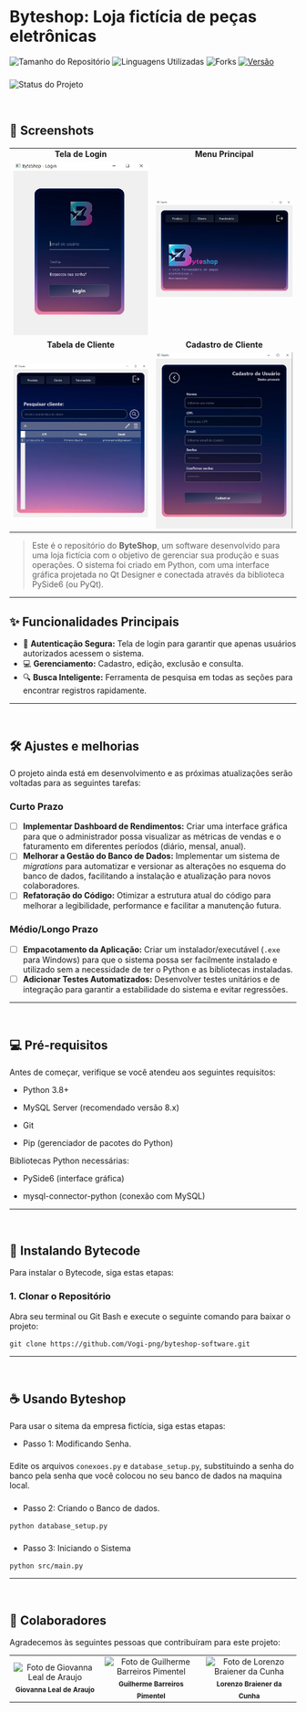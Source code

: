 # Byteshop: Loja fictícia de peças eletrônicas

![Tamanho do Repositório](https://img.shields.io/github/repo-size/Vogi-png/byteshop-software?style=for-the-badge)
![Linguagens Utilizadas](https://img.shields.io/github/languages/count/Vogi-png/byteshop-software?style=for-the-badge)
![Forks](https://img.shields.io/github/forks/Vogi-png/byteshop-software?style=for-the-badge)
[![Versão](https://img.shields.io/badge/Versão-0.0-blue?style=for-the-badge)](https://github.com/Vogi-png/byteshop-software/releases)
###
![Status do Projeto](https://img.shields.io/badge/%20status%20-%20em%20desenvolvimento-yellow)

<br/>

## 📸 Screenshots

<table align="center">
  <tr>
    <td align="center"><strong>Tela de Login</strong></td>
    <td align="center"><strong>Menu Principal</strong></td>
  </tr>
  <tr>
    <td><img src="imagens_exemplo/login.jpg" alt="Tela de Login do ByteShop" width="300"/></td>
    <td><img src="imagens_exemplo/adm_menu.jpg" alt="Menu Principal do Administrador" width="300"/></td>
  </tr>
  <tr>
    <td align="center"><strong>Tabela de Cliente</strong></td>
    <td align="center"><strong>Cadastro de Cliente</strong></td>
  </tr>
  <tr>
    <td><img src="imagens_exemplo/tabela_usuario.jpg" alt="Tabela de Usuário do ByteShop" width="300"/></td>
    <td><img src="imagens_exemplo/form_usuario.jpg" alt="Cadastro de Usuário" width="300"/></td>
  </tr>
</table>


> Este é o repositório do **ByteShop**, um software desenvolvido para uma loja fictícia com o objetivo de gerenciar sua produção e suas operações. O sistema foi criado em Python, com uma interface gráfica projetada no Qt Designer e conectada através da biblioteca PySide6 (ou PyQt).
---

## ✨ Funcionalidades Principais

* 🔐 **Autenticação Segura:** Tela de login para garantir que apenas usuários autorizados acessem o sistema.
* 💻 **Gerenciamento:** Cadastro, edição, exclusão e consulta.
* 🔍 **Busca Inteligente:** Ferramenta de pesquisa em todas as seções para encontrar registros rapidamente.

---

<br/>

## 🛠️ Ajustes e melhorias

O projeto ainda está em desenvolvimento e as próximas atualizações serão voltadas para as seguintes tarefas:
### Curto Prazo
- [ ] **Implementar Dashboard de Rendimentos:** Criar uma interface gráfica para que o administrador possa visualizar as métricas de vendas e o faturamento em diferentes períodos (diário, mensal, anual).
- [ ] **Melhorar a Gestão do Banco de Dados:** Implementar um sistema de *migrations* para automatizar e versionar as alterações no esquema do banco de dados, facilitando a instalação e atualização para novos colaboradores.
- [ ] **Refatoração do Código:** Otimizar a estrutura atual do código para melhorar a legibilidade, performance e facilitar a manutenção futura.

### Médio/Longo Prazo
- [ ] **Empacotamento da Aplicação:** Criar um instalador/executável (`.exe` para Windows) para que o sistema possa ser facilmente instalado e utilizado sem a necessidade de ter o Python e as bibliotecas instaladas.
- [ ] **Adicionar Testes Automatizados:** Desenvolver testes unitários e de integração para garantir a estabilidade do sistema e evitar regressões.
---

<br/>

## 💻 Pré-requisitos

Antes de começar, verifique se você atendeu aos seguintes requisitos:

- Python 3.8+

- MySQL Server (recomendado versão 8.x)

- Git

- Pip (gerenciador de pacotes do Python)

Bibliotecas Python necessárias:

- PySide6 (interface gráfica)

- mysql-connector-python (conexão com MySQL)
  
---

<br/>

## 🚀 Instalando Bytecode

Para instalar o Bytecode, siga estas etapas:

### 1. Clonar o Repositório
Abra seu terminal ou Git Bash e execute o seguinte comando para baixar o projeto:
```
git clone https://github.com/Vogi-png/byteshop-software.git
```

---

<br/>

## ☕ Usando Byteshop

Para usar o sitema da empresa fictícia, siga estas etapas:

- Passo 1: Modificando Senha.
###
Edite os arquivos ```conexoes.py``` e ```database_setup.py```, substituindo a senha do banco pela senha que você colocou no seu banco de dados na maquina local.
###
- Passo 2: Criando o Banco de dados.
```
python database_setup.py
```
###
- Passo 3: Iniciando o Sistema
```
python src/main.py
```
---

<br/>

## 🤝 Colaboradores

Agradecemos às seguintes pessoas que contribuíram para este projeto:

<table>
  <tr>
    <td align="center">
      <img src="https://i.pinimg.com/736x/41/97/21/4197215a4c97c551462754bd099d2da3.jpg" width="100px;" alt="Foto de Giovanna Leal de Araujo"/><br>
      <sub>
        <b>Giovanna Leal de Araujo</b>
      </sub>
    </td>
    <td align="center">
      <img src="https://i.pinimg.com/736x/e1/88/38/e1883855b1382928c9bd499a3395505c.jpg" width="100px;" alt="Foto de Guilherme Barreiros Pimentel"/><br>
      <sub>
        <b>Guilherme Barreiros Pimentel</b>
      </sub>
    </td>
    <td align="center">
      <img src="https://i.pinimg.com/1200x/d0/2d/56/d02d560d7798037681a520e2f13accd9.jpg" width="100px;" alt="Foto de Lorenzo Braiener da Cunha"/><br>
      <sub>
        <b>Lorenzo Braiener da Cunha</b>
      </sub>
    </td>
  </tr>
</table>

</table>
